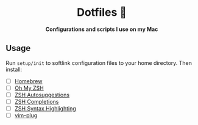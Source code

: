 <h1 align="center">
  Dotfiles 👾
</h1>

<p align="center">
  <strong>Configurations and scripts I use on my Mac</strong>
</p>

## Usage

Run `setup/init` to softlink configuration files to your home directory. Then install:

- [ ] [Homebrew](https://brew.sh)
- [ ] [Oh My ZSH](https://github.com/ohmyzsh/ohmyzsh#basic-installation)
- [ ] [ZSH Autosuggestions](https://github.com/zsh-users/zsh-autosuggestions/blob/master/INSTALL.md)
- [ ] [ZSH Completions](https://github.com/zsh-users/zsh-completions#oh-my-zsh)
- [ ] [ZSH Syntax Highlighting](https://github.com/zsh-users/zsh-syntax-highlighting/blob/master/INSTALL.md)
- [ ] [vim-plug](https://github.com/junegunn/vim-plug?tab=readme-ov-file#neovim)
